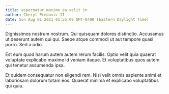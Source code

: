 ```yaml
---
title: aspernatur maxime ea velit in
author: Cheryl Predovic II
date: Sun Aug 01 2021 01:55:09 GMT-0400 (Eastern Daylight Time)
---
```

Dignissimos nostrum nostrum. Qui quisquam dolores distinctio. Accusamus ut deserunt autem qui qui. Saepe atque commodi ut aut tempore quasi porro. Sed a odio.

 Est eum quod harum autem autem rerum facilis. Optio velit quia quaerat voluptate explicabo maxime id veniam itaque. Et voluptatibus quos autem qui tenetur assumenda ipsa.

 Et quidem consequatur non eligendi rem. Nisi velit omnis sapiente animi et laboriosam dolorum totam eos. Quaerat minima et explicabo voluptatibus qui quia.